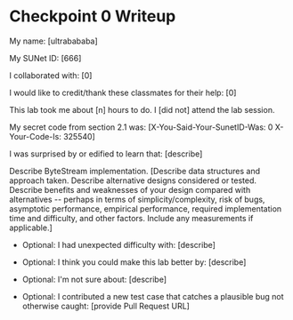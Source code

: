Checkpoint 0 Writeup
====================

My name: [ultrabababa]

My SUNet ID: [666]

I collaborated with: [0]

I would like to credit/thank these classmates for their help: [0]

This lab took me about [n] hours to do. I [did not] attend the lab session.

My secret code from section 2.1 was: [X-You-Said-Your-SunetID-Was: 0
X-Your-Code-Is: 325540]

I was surprised by or edified to learn that: [describe]

Describe ByteStream implementation. [Describe data structures and
approach taken. Describe alternative designs considered or tested.
Describe benefits and weaknesses of your design compared with
alternatives -- perhaps in terms of simplicity/complexity, risk of
bugs, asymptotic performance, empirical performance, required
implementation time and difficulty, and other factors. Include any
measurements if applicable.]

- Optional: I had unexpected difficulty with: [describe]

- Optional: I think you could make this lab better by: [describe]

- Optional: I'm not sure about: [describe]

- Optional: I contributed a new test case that catches a plausible bug
  not otherwise caught: [provide Pull Request URL]